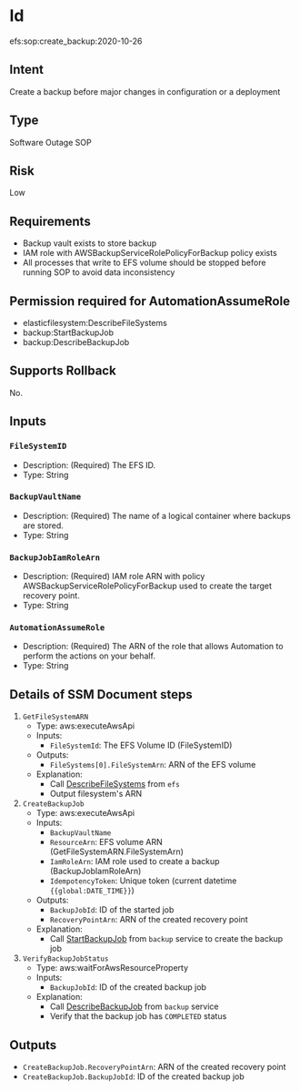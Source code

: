 # Id

efs:sop:create_backup:2020-10-26

## Intent

Create a backup before major changes in configuration or a deployment

## Type

Software Outage SOP

## Risk

Low

## Requirements

* Backup vault exists to store backup
* IAM role with AWSBackupServiceRolePolicyForBackup policy exists
* All processes that write to EFS volume should be stopped before running SOP to avoid data inconsistency

## Permission required for AutomationAssumeRole

* elasticfilesystem:DescribeFileSystems
* backup:StartBackupJob
* backup:DescribeBackupJob

## Supports Rollback

No.

## Inputs

### `FileSystemID`

  * Description: (Required) The EFS ID.
  * Type: String
  
### `BackupVaultName`

  * Description: (Required) The name of a logical container where backups are stored. 
  * Type: String
  
### `BackupJobIamRoleArn`

  * Description: (Required) IAM role ARN with policy AWSBackupServiceRolePolicyForBackup used to create the target recovery point.
  * Type: String
  
### `AutomationAssumeRole`

  * Description: (Required) The ARN of the role that allows Automation to perform the actions on your behalf.
  * Type: String

## Details of SSM Document steps

1. `GetFileSystemARN`
   * Type: aws:executeAwsApi
   * Inputs:
      * `FileSystemId`: The EFS Volume ID (FileSystemID)
   * Outputs:
      * `FileSystems[0].FileSystemArn`: ARN of the EFS volume
   * Explanation:
      * Call [DescribeFileSystems](https://docs.aws.amazon.com/efs/latest/ug/API_DescribeFileSystems.html) from `efs`
      * Output filesystem's ARN
1. `CreateBackupJob`
    * Type: aws:executeAwsApi
    * Inputs:
        * `BackupVaultName`
        * `ResourceArn`: EFS volume ARN (GetFileSystemARN.FileSystemArn)
        * `IamRoleArn`: IAM role used to create a backup (BackupJobIamRoleArn)
        * `IdempotencyToken`: Unique token (current datetime `{{global:DATE_TIME}}`)
    * Outputs:
        * `BackupJobId`: ID of the started job
        * `RecoveryPointArn`: ARN of the created recovery point
    * Explanation:
        * Call [StartBackupJob](https://docs.aws.amazon.com/aws-backup/latest/devguide/API_StartBackupJob.html) from `backup` service to create the backup job
1. `VerifyBackupJobStatus`
    * Type: aws:waitForAwsResourceProperty
    * Inputs:
        * `BackupJobId`: ID of the created backup job
    * Explanation:
        * Call [DescribeBackupJob](https://docs.aws.amazon.com/aws-backup/latest/devguide/API_DescribeBackupJob.html) from `backup` service
        * Verify that the backup job has `COMPLETED` status        

## Outputs
  * `CreateBackupJob.RecoveryPointArn`: ARN of the created recovery point
  * `CreateBackupJob.BackupJobId`: ID of the created backup job
